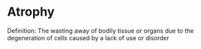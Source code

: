 # Atrophy

Definition: The wasting away of bodily tissue or organs due to the degeneration of cells caused by a lack of use or disorder